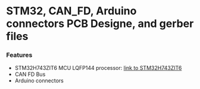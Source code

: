 # STM32, CAN_FD, Arduino connectors PCB Designe, and gerber files
### Features
- STM32H743ZIT6 MCU LQFP144 processor:
 [link to STM32H743ZIT6](https://www.st.com/en/microcontrollers-microprocessors/stm32h743zi.html)
- CAN FD Bus
- Arduino connectors
